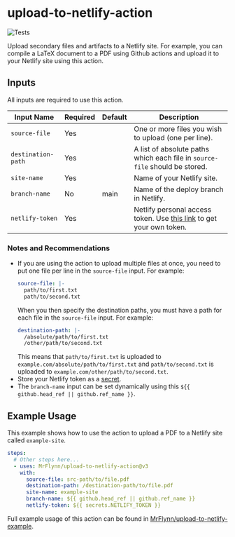 # upload-to-netlify-action

![Tests](https://github.com/MrFlynn/upload-to-netlify-action/workflows/Tests/badge.svg)

Upload secondary files and artifacts to a Netlify site. For example, you can
compile a LaTeX document to a PDF using Github actions and upload it to your
Netlify site using this action.

## Inputs

All inputs are required to use this action.

| Input Name         | Required | Default | Description |
| ------------------ | -------- | ------- | ----------- |
| `source-file`      | Yes      |         | One or more files you wish to upload (one per line). |
| `destination-path` | Yes      |         | A list of absolute paths which each file in `source-file` should be stored. |
| `site-name`        | Yes      |         | Name of your Netlify site. |
| `branch-name`      | No       | main    | Name of the deploy branch in Netlify. |
| `netlify-token`    | Yes      |         | Netlify personal access token. Use [this link](https://docs.netlify.com/accounts-and-billing/user-settings/#connect-with-other-applications) to get your own token. |

### Notes and Recommendations

- If you are using the action to upload multiple files at once, you need to put
  one file per line in the `source-file` input. For example:
  ```yaml
  source-file: |-
    path/to/first.txt
    path/to/second.txt
  ```
  When you then specify the destination paths, you must have a path for each
  file in the `source-file` input. For example:
  ```yaml
  destination-path: |-
    /absolute/path/to/first.txt
    /other/path/to/second.txt
  ```
  This means that `path/to/first.txt` is uploaded to `example.com/absolute/path/to/first.txt`
  and `path/to/second.txt` is uploaded to `example.com/other/path/to/second.txt`.
- Store your Netlify token as a
  [secret](https://help.github.com/en/actions/configuring-and-managing-workflows/creating-and-storing-encrypted-secrets).
- The `branch-name` input can be set dynamically using this `${{ github.head_ref || github.ref_name }}`. 

## Example Usage

This example shows how to use the action to upload a PDF to a Netlify site
called `example-site`.

```yaml
steps:
  # Other steps here...
  - uses: MrFlynn/upload-to-netlify-action@v3
    with:
      source-file: src-path/to/file.pdf
      destination-path: /destination-path/to/file.pdf
      site-name: example-site
      branch-name: ${{ github.head_ref || github.ref_name }}
      netlify-token: ${{ secrets.NETLIFY_TOKEN }}
```

Full example usage of this action can be found in
[MrFlynn/upload-to-netlify-example](https://github.com/MrFlynn/upload-to-netlify-example).
